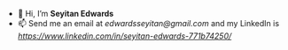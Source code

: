 - 👋 Hi, I’m **Seyitan Edwards**
- 📫 Send me an email at _edwardsseyitan@gmail.com_ and my LinkedIn is _https://www.linkedin.com/in/seyitan-edwards-771b74250/_


<!---
seyitanedwards/seyitanedwards is a ✨ special ✨ repository because its `README.md` (this file) appears on your GitHub profile.
You can click the Preview link to take a look at your changes.
--->
